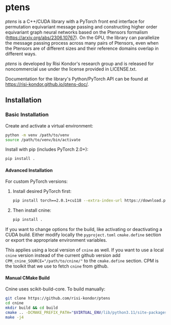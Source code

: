 # ptens

_ptens_ is a C++/CUDA library with a PyTorch front end interface for permutation equivariant message passing and 
constructing higher order equivariant graph neural networks based on the Ptensors formalism (https://arxiv.org/abs/2306.10767). 
On the GPU, the library can parallelize the message passing process across 
many pairs of Ptensors, even when the Ptensors are of different sizes and 
their reference domains overlap in different ways. 

_ptens_ is developed by Risi Kondor's research group and is released for noncommercial use 
under the license provided in LICENSE.txt. 

Documentation for the library's Python/PyTorch API can be found at https://risi-kondor.github.io/ptens-doc/.

## Installation

### Basic Installation  
Create and activate a virtual environment:  
```bash
python -m venv /path/to/venv
source /path/to/venv/bin/activate
```

Install with pip (includes PyTorch 2.0+):  
```bash
pip install .
```

#### Advanced Installation

For custom PyTorch versions:  
1. Install desired PyTorch first:  
   ```bash
   pip install torch==2.0.1+cu118 --extra-index-url https://download.pytorch.org/whl/cu118
   ```
2. Then install cnine:  
   ```bash
   pip install .
   ```

If you want to change options for the build, like activating or deactivating a CUDA build.
Either modify locally the `pyproject.toml` `cmake.define` section or export the appropriate environment variables.

This applies using a local version of `cnine` as well.
If you want to use a local `cnine` version instead of the current github version add `CPM_cnine_SOURCE="/path/to/cnine/"` to the `cmake.define` section.
CPM is the toolkit that we use to fetch `cnine` from github.

#### Manual CMake Build

Cnine uses scikit-build-core. To build manually:  
```bash
git clone https://github.com/risi-kondor/ptens
cd cnine
mkdir build && cd build
cmake .. -DCMAKE_PREFIX_PATH="$VIRTUAL_ENV/lib/python3.11/site-packages/torch"
make -j4
```

